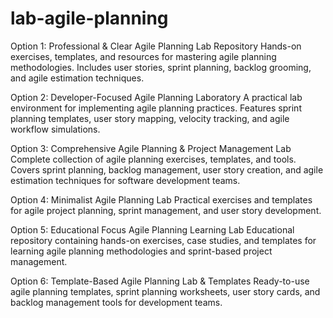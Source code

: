 # lab-agile-planning
Option 1: Professional & Clear
Agile Planning Lab Repository
Hands-on exercises, templates, and resources for mastering agile planning methodologies. Includes user stories, sprint planning, backlog grooming, and agile estimation techniques.

Option 2: Developer-Focused
Agile Planning Laboratory
A practical lab environment for implementing agile planning practices. Features sprint planning templates, user story mapping, velocity tracking, and agile workflow simulations.

Option 3: Comprehensive
Agile Planning & Project Management Lab
Complete collection of agile planning exercises, templates, and tools. Covers sprint planning, backlog management, user story creation, and agile estimation techniques for software development teams.

Option 4: Minimalist
Agile Planning Lab
Practical exercises and templates for agile project planning, sprint management, and user story development.

Option 5: Educational Focus
Agile Planning Learning Lab
Educational repository containing hands-on exercises, case studies, and templates for learning agile planning methodologies and sprint-based project management.

Option 6: Template-Based
Agile Planning Lab & Templates
Ready-to-use agile planning templates, sprint planning worksheets, user story cards, and backlog management tools for development teams.

